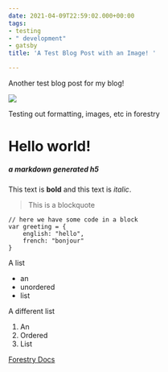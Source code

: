 ```yaml
---
date: 2021-04-09T22:59:02.000+00:00
tags:
- testing
- " development"
- gatsby
title: 'A Test Blog Post with an Image! '

---
```

Another test blog post for my blog!

![](/uploads/okanagan.jpg)

Testing out formatting, images, etc in forestry

# Hello world!

##### a markdown generated h5

This text is **bold** and this text is _italic_.

> This is a blockquote

    // here we have some code in a block 
    var greeting = { 
    	english: "hello", 
        french: "bonjour"
    }

A list

* an
* unordered
* list

A different list

1. An
2. Ordered
3. List

[Forestry Docs](https://forestry.io/docs/editing/markdown-editor/ "Forestry Docs")